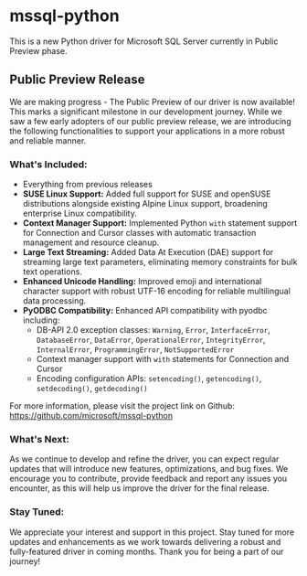 # mssql-python

This is a new Python driver for Microsoft SQL Server currently in Public Preview phase.

## Public Preview Release

We are making progress - The Public Preview of our driver is now available! This marks a significant milestone in our development journey. While we saw a few early adopters of our public preview release, we are introducing the following functionalities to support your applications in a more robust and reliable manner.

### What's Included:

- Everything from previous releases
- **SUSE Linux Support:** Added full support for SUSE and openSUSE distributions alongside existing Alpine Linux support, broadening enterprise Linux compatibility.
- **Context Manager Support:** Implemented Python `with` statement support for Connection and Cursor classes with automatic transaction management and resource cleanup.
- **Large Text Streaming:** Added Data At Execution (DAE) support for streaming large text parameters, eliminating memory constraints for bulk text operations.
- **Enhanced Unicode Handling:** Improved emoji and international character support with robust UTF-16 encoding for reliable multilingual data processing.
- **PyODBC Compatibility:** Enhanced API compatibility with pyodbc including:
  - DB-API 2.0 exception classes: `Warning`, `Error`, `InterfaceError`, `DatabaseError`, `DataError`, `OperationalError`, `IntegrityError`, `InternalError`, `ProgrammingError`, `NotSupportedError`
  - Context manager support with `with` statements for Connection and Cursor
  - Encoding configuration APIs: `setencoding()`, `getencoding()`, `setdecoding()`, `getdecoding()`

For more information, please visit the project link on Github: https://github.com/microsoft/mssql-python

### What's Next:

As we continue to develop and refine the driver, you can expect regular updates that will introduce new features, optimizations, and bug fixes. We encourage you to contribute, provide feedback and report any issues you encounter, as this will help us improve the driver for the final release.

### Stay Tuned:

We appreciate your interest and support in this project. Stay tuned for more updates and enhancements as we work towards delivering a robust and fully-featured driver in coming months.
Thank you for being a part of our journey!
